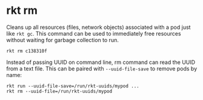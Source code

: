 # rkt rm

Cleans up all resources (files, network objects) associated with a pod just like `rkt gc`.
This command can be used to immediately free resources without waiting for garbage collection to run.

```
rkt rm c138310f
```

Instead of passing UUID on command line, rm command can read the UUID from a text file.
This can be paired with `--uuid-file-save` to remove pods by name:

```
rkt run --uuid-file-save=/run/rkt-uuids/mypod ...
rkt rm --uuid-file=/run/rkt-uuids/mypod
```
